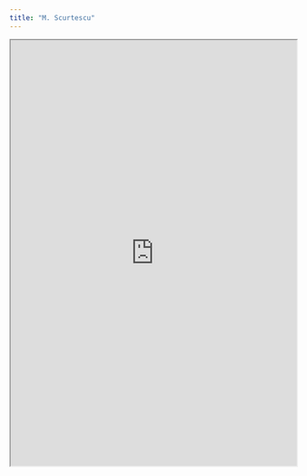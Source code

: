 ```yaml
---
title: "M. Scurtescu"
---
```



<iframe height="750" width="100%" src="https://ewelton.github.io/ktest/wiki.html#M.%20Scurtescu"></iframe>
